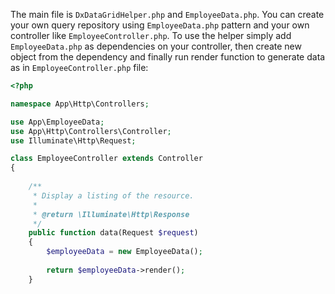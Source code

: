 The main file is `DxDataGridHelper.php` and `EmployeeData.php`. 
You can create your own query repository using `EmployeeData.php` pattern and your own controller like `EmployeeController.php`.
To use the helper simply add `EmployeeData.php` as dependencies on your controller, then create new object from the dependency and finally run render function to generate data as in `EmployeeController.php` file:
```php
<?php

namespace App\Http\Controllers;

use App\EmployeeData;
use App\Http\Controllers\Controller;
use Illuminate\Http\Request;

class EmployeeController extends Controller
{
    
    /**
     * Display a listing of the resource.
     *
     * @return \Illuminate\Http\Response
     */
    public function data(Request $request)
    {
        $employeeData = new EmployeeData();
        
        return $employeeData->render();
    }
```
